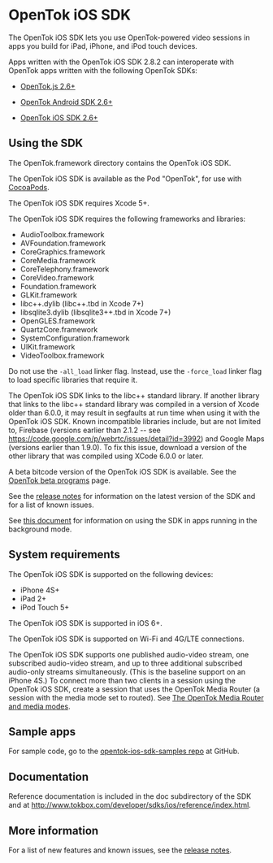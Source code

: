 OpenTok iOS SDK
================

The OpenTok iOS SDK lets you use OpenTok-powered video sessions in apps
you build for iPad, iPhone, and iPod touch devices.

Apps written with the OpenTok iOS SDK 2.8.2 can interoperate with OpenTok apps
written with the following OpenTok SDKs:

* [OpenTok.js 2.6+](http://tokbox.com/developer/sdks/js/)

* [OpenTok Android SDK
  2.6+](http://tokbox.com/opentok/developer/sdks/android/)

* [OpenTok iOS SDK 2.6+](http://tokbox.com/developer/sdks/ios/)

Using the SDK
-------------

The OpenTok.framework directory contains the OpenTok iOS SDK.

The OpenTok iOS SDK is available as the Pod "OpenTok", for use with
[CocoaPods](http://cocoapods.org/).

The OpenTok iOS SDK requires Xcode 5+.

The OpenTok iOS SDK requires the following frameworks and libraries:

* AudioToolbox.framework
* AVFoundation.framework
* CoreGraphics.framework
* CoreMedia.framework
* CoreTelephony.framework
* CoreVideo.framework
* Foundation.framework
* GLKit.framework
* libc++.dylib (libc++.tbd in Xcode 7+)
* libsqlite3.dylib (libsqlite3++.tbd in Xcode 7+)
* OpenGLES.framework
* QuartzCore.framework
* SystemConfiguration.framework
* UIKit.framework
* VideoToolbox.framework

Do not use the `-all_load` linker flag. Instead, use the `-force_load` linker
flag to load specific libraries that require it.

The OpenTok iOS SDK links to the libc++ standard library. If another library
that links to the libc++ standard library was compiled in a version of Xcode
older than 6.0.0, it may result in segfaults at run time when using it with the
OpenTok iOS SDK. Known incompatible libraries include, but are not limited to,
Firebase (versions earlier than 2.1.2 -- see
https://code.google.com/p/webrtc/issues/detail?id=3992) and Google Maps
(versions earlier than 1.9.0). To fix this issue, download a version of the
other library that was compiled using XCode 6.0.0 or later.

A beta bitcode version of the OpenTok iOS SDK is available. See the
[OpenTok beta programs](https://tokbox.com/platform/beta-programs/) page.

See the [release notes](release-notes.md) for information on the latest version
of the SDK and for a list of known issues.

See [this document](http://tokbox.com/developer/sdks/ios/background-state.html)
for information on using the SDK in apps running in the background mode.

System requirements
-------------------

The OpenTok iOS SDK is supported on the following devices:

* iPhone 4S+
* iPad 2+
* iPod Touch 5+

The OpenTok iOS SDK is supported in iOS 6+.

The OpenTok iOS SDK is supported on Wi-Fi and 4G/LTE connections.

The OpenTok iOS SDK supports one published audio-video stream, one
subscribed audio-video stream, and up to three additional subscribed
audio-only streams simultaneously. (This is the baseline support on
an iPhone 4S.) To connect more than two clients in a session using the
OpenTok iOS SDK, create a session that uses the OpenTok Media Router
(a session with the media mode set to routed). See
[The OpenTok Media Router and media
modes](http://tokbox.com/developer/guides/create-session/#media-mode).

Sample apps
-----------

For sample code, go to the
[opentok-ios-sdk-samples repo](https://github.com/opentok/opentok-ios-sdk-samples)
at GitHub.

Documentation
-------------

Reference documentation is included in the doc subdirectory of the SDK and at
<http://www.tokbox.com/developer/sdks/ios/reference/index.html>.

More information
-----------------

For a list of new features and known issues, see the [release notes](release-notes.md).
